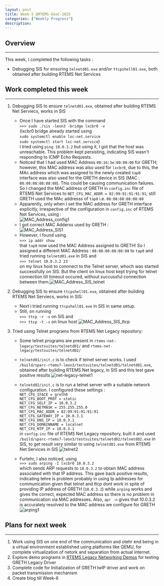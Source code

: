 ```yaml
---
layout: post
title: Week-5 @RTEMS-GSoC-2025
categories: ["Weekly Progress"]
description: 
---
```


## Overview
-------------------------------
This week, I completed the following tasks :
+ Debugging SIS for ensuring `telnetd01.exe` and/or `ttcpshell01.exe`, both obtained after building RTEMS Net Services

## Work completed this week
----------------------------------

1. Debugging SIS to ensure `telnetd01.exe`, obtained after building RTEMS Net Serviecs, works in SIS
    
    + Once I have started SIS with the command  
    `>>> sudo ./sis -leon3 -bridge lxcbr0 -v`   
    (lxcbr0 bridge already started using  
    `sudo systemctl enable lxc-net.service`  
    `sudo systemctl start lxc-net.service`)  
    I tried using `ping 10.0.3.2` but using it, I got that the host was unreachable. This problem kept persisting, indicating SIS wasn't responding to ICMP Echo Requests.
    + Noticed that I had used MAC Address `00:16:3e:00:00:00` for GRETH; however, this MAC address was also used for `lxcbr0`, due to this, the MAc address which was assigned to the newly created `tap0` interface was also used for the GRETH device in SIS (MAC : `08:08:08:08:08:08`). This could be causing communication failures. So I changed the MAC address of GRETH in `config.inc` file of RTEMS Net Services to `NET_CFG_MAC_ADDR = 82:99:91:91:91:91`; still GRETH used the MAc addresss of `tap0` i.e. `08:08:08:08:08:08`
    + Apparently, only when I set the MAC address for GRETH interface explicitly, irrespective of the configuration in `config.inc` of RTEMS Net Services, using :  
    ![MAC_Address_config1]({{site.baseurl}}/assets/posts/week5/mac-config1.png)  
    + I got correct MAC Adderss used by GRETH :  
    ![MAC_Address_SIS1]({{site.baseurl}}/assets/posts/week5/mac_sis1.png) 
    + However, I found using  
    `>>> ip addr show`   
    that `tap0` now used the MAC Address assigned to GRETH! So I assigned a different MAC Address : `08:08:08:08:08:08` to `tap0` and tried running `telnetd01.exe` in SIS and  
    `>>> telnet 10.0.3.2 23`  
    on my linux host to connnect to the Telnet server, whoch was started successfully on SIS. But the client on linux host kept trying for telnet connection till timeout occured, without succussful connection between them.![MAC_Address_SIS_telnet]({{site.baseurl}}/assets/posts/week5/telnet_macchg.png) 

2. Debugging SIS to ensure `ttcpshell01.exe`, obtained after building RTEMS Net Serviecs, works in SIS:
    + Next i tried running `ttcpshell01.exe` in SIS in same setup.
    + Still, on running  
    `>>> ttcp -r -s` on SIS and  
    `>>> ttcp -t -s` on linux host 
    ![MAC_Address_SIS_ttcp]({{site.baseurl}}/assets/posts/week5/ttcp1.png) 


3. Tried using Telnet programs from RTEMS Net Legacy repository:
    + Some telnet programs are present in `rtems-net-legacy/testsuites/telnetd01/` and `rtems-net-legacy/testsuites/telnetd02/`
    + `telnetd01/init.c` is to check if telnet server works. I used `/build/sparc-rtems7-leon3/testsuites/telnetd01/telnetd01.exe`, obtained after building RTEMS Net legacy, in SIS and this test gave positive results ![net-legacy-telnet1]({{site.baseurl}}/assets/posts/week5/rnl_telnet1.png) 
    + `telnetd02/init.c` is to run a telnet server with a suitable network configuration. I configured these settings :  
    `NET_CFG_IFACE = greth0`  
    `NET_CFG_BOOT_PROT = static`  
    `NET_CFG_SELF_IP = 10.0.3.2`  
    `NET_CFG_NETMASK = 255.255.255.0`  
    `NET_CFG_MAC_ADDR = 82:99:91:91:91:91`  
    `NET_CFG_GATEWAY_IP = 10.0.3.1`  
    `NET_CFG_DNS_IP = 10.0.3.1`  
    `NET_CFG_DOMAINNAME = localnet`  
    `NET_CFG_NTP_IP = 10.0.3.1`  
    in `config.inc` file of RTEMS Net Legacy repository, built it and used `/build/sparc-rtems7-leon3/testsuites/telnetd02/telnetd02.exe` in SIS, to get result very similar to using `telnetd01.exe` from RTEMS Net Services in SIS ![telnet2]({{site.baseurl}}/assets/posts/week5/telnetd02.png)

    + Furtehr, I also noticed, using  
    `>>> sudo arping -I lxcbr0 10.0.3.2`  
    which sends ARP requests to `10.0.3.2` to obtain MAC address associated with that IP address. This gave back positive results, indicating tehre is problem probably in using Ip addresses for communication given that telnet and ttcp dont work in spite of providing IP address of GRETH (`10.0.3.2`) while `arping` works and gives the correct, expected MAC address so there is no problem in communication via MAC addresses. Also, `apr -n` gives that 10.0.3.2 is accurately resolved to the MAC address we configure for GRETH
    ![arping1]({{site.baseurl}}/assets/posts/week5/arping1.png)

## Plans for next week
----------------------------------
1. Work using SIS on one end of the communication and otehr end being in a virtual environment established using platforms like QEMU, for complete virtualization of netork and separation from actual internet.
2. Explore demo programs in [RTEMS Legacy Networking Demos](https://gitlab.rtems.org/rtems/pkg/rtems-net-legacy-demos) for testing GRETH Legacy Driver
3. Complete code for Initialization of GRETH lwIP driver and work on packet transmission mechanism
4. Create blog till Week-6